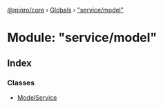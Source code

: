[@miqro/core](../README.md) › [Globals](../globals.md) › ["service/model"](_service_model_.md)

# Module: "service/model"

## Index

### Classes

* [ModelService](../classes/_service_model_.modelservice.md)
